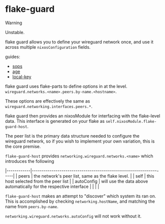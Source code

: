 # flake-guard
> [!WARNING]
> Unstable.

flake guard allows you to define your wireguard network once, and use it across multiple `nixosConfiguration` fields.

guides:
- [sops](./sops.md)
- [age](./age.md)
- [local-key](./local-key.md)



flake guard uses flake-parts to define options in at the level. `wireguard.networks.<name>.peers.by-name.<hostname>`.

These options are effectively the same as `wireguard.networking.interfaces.peers.*`.


flake guard then provides an nixosModule for interfacing with the flake-level data. This interface is generated on your flake as `self.nixosModule.flake-guard-host`.


The peer list is the primary data structure needed to configure the wireguard network, so if you wish to implement your own variation, this is the core premise.


`flake-guard-host` provides `networking.wireguard.networks.<name>`
which introduces the following



|------------|--------------------------------------------------------------------|
| peers      | the network's peer list, same as the flake level.                  |
| self       | this host selected from the peer list                              |
| autoConfig | will use the data above automatically for the respective interface |
|            |                                                                    |


`flake-guard-host` makes an attempt to "discover" which system its ran on. This is accomplished by checking `networking.hostName`, and matching the name from `peers.by-name`. 


`networking.wireguard.networks.autoConfig` will not work without it.


